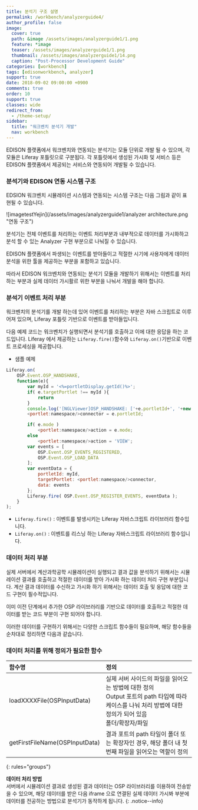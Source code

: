 ```yaml
---
title: 분석기 구조 설명
permalink: /workbench/analyzerguide4/
author_profile: false
image:
  cover: true
  path: &image /assets/images/analyzerguide1/1.png
  feature: *image
  teaser: /assets/images/analyzerguide1/1.png
  thumbnail: /assets/images/analyzerguide1/14.png
  caption: "Post-Processor Development Guide"
categories: [workbench]
tags: [edisonworkbench, analyzer]
support: true
date: 2018-09-02 09:00:00 +0900
comments: true
order: 10
support: true
classes: wide
redirect_from:
  - /theme-setup/
sidebar:
  title: "워크벤치 분석기 개발"
  nav: workbench
---
```


EDISON 플랫폼에서 워크벤치와 연동되는 분석기는 모듈 단위로 개발 될 수 있으며, 각 모듈은 Liferay 포틀릿으로 구분됩다.
각 포틀릿에서 생성된 가시화 및 서비스 등은 EDISON 플랫폼에서 제공되는 서비스와 연동되어 개발될 수 있습니다.


### 분석기와 EDISON 연동 시스템 구조
EDSION 워크벤치 시뮬레이션 시스템과 연동되는 시스템 구조는 다음 그림과 같이 표현될 수 있습니다.


![imagetestYejin](/assets/images/analyzerguide1/analyzer architecture.png "연동 구조")<br>

분석기는 전체 이벤트를 처리하는 이벤트 처리부분과 내부적으로 데이터를 가시화하고 분석 할 수 있는 Analyzer 구현 부분으로 나눠질 수 있습니다.

EDISON 플랫폼에서 파생되는 이벤트를 받아들이고 적절한 시기에 사용자에게 데이터 분석을 위한 툴을 제공하는 부분을 포함하고 있습니다.

따라서 EDISON 워크벤치와 연동되는 분석기 모듈을 개발하기 위해서는 이벤트를 처리하는 부분과 실제 데이터 가시활르 위한 부분을 나눠서 개발을 해야 합니다.


### 분석기 이벤트 처리 부분
워크벤치의 분석기를 개발 하는데 있어 이벤트를 처리하는 부분은 자바 스크립트로 이루어져 있으며, Liferay 포틀릿 기반으로 이벤트를 받아들입니다.

다음 예제 코드는 워크벤치가 실행되면서 분석기를 호출하고 이에 대한 응답을 하는 코드입니다.
Liferay 에서 제공하는 `Liferay.fire()`함수와 `Liferay.on()`기반으로 이벤트 프로세싱을 제공합니다.

- 샘플 예제
```javascript
Liferay.on(
  	OSP.Event.OSP_HANDSHAKE,
  	function(e){
  		var myId = '<%=portletDisplay.getId()%>';
  		if( e.targetPortlet !== myId ){
  			return
  		}
  		console.log('[NGLViewer]OSP_HANDSHAKE: ['+e.portletId+', '+new Date()+']');
  		<portlet:namespace/>connector = e.portletId;

  		if( e.mode )
  			<portlet:namespace/>action = e.mode;
  		else
  			<portlet:namespace/>action = 'VIEW';
  		var events = [
  			OSP.Event.OSP_EVENTS_REGISTERED,
  			OSP.Event.OSP_LOAD_DATA
  		];
  		var eventData = {
  			portletId: myId,
  			targetPortlet: <portlet:namespace/>connector,
  			data: events
		};
		Liferay.fire( OSP.Event.OSP_REGISTER_EVENTS, eventData );
	}
);
```

- `Liferay.fire()` : 이벤트를 발생시키는 Liferay 자바스크립트 라이브러리 함수입니다.
- `Liferay.on()` : 이벤트를 리스닝 하는 Liferay 자바스크립트 라이브러리 함수입니다.

### 데이터 처리 부분

실제 서버에서 계산과학공학 시뮬레이션이 실행되고 결과 값을 분석하기 위해서는 시뮬레이션 결과를 호출하고 적절한 데이터를 받아 가시화 하는 데이터 처리 구현 부분입니다.
계산 결과 데이터를 수신하고 가시화 하기 위해서는 데이터 호출 및 응답에 대한 코드 구현이 필수적입니다.

이미 이전 단계에서 추가한 OSP 라이브러리를 기반으로 데이터를 호출하고 적절한 데이터를 받는 코드 부분이 구현 되어야 합니다.

이러한 데이터를 구현하기 위해서는 다양한 스크립트 함수들이 필요하며, 해당 함수들을 순차대로 정리하면 다음과 같습니다.


### 데이터 처리를 위해 정의가 필요한 함수


| 함수명                            | 정의                                                                                                                                                           |
|:----------------------------------|:---------------------------------------------------------------------------------------------------------------------------------------------------------------|
|loadXXXXFile(OSPInputData)         |  실제 서버 사이드의 파일을 읽어오는 방법에 대한 정의<br>Output 포트의  path  타입에 따라 케이스를 나눠 처리 방법에 대한 정의가 되어 있음<br> 폴더/확장자/파일  |
|getFirstFileName(OSPInputData)     |  결과 포트의 path  타일이 폴더 또는 확장자인 경우, 해당 폴더 내 첫번째 파일을 읽어오는 역할이 정의                                                             |

{: rules="groups"}

**데이터 처리 방법** <br> 서버에서 시뮬레이션 결과로 생성된 결과 데이터는 OSP 라이브러리를 이용하여 전송받을 수 있으며, 해당 데이터를 받은 다음 iframe 으로 연결된 실제 데이터 가시봐 부분에 데이터를 전공하는 방법으로 분석기가 동작하게 됩니다.
{: .notice--info}
